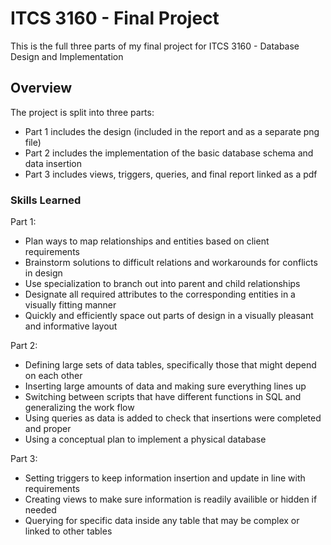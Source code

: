 # ITCS 3160 - Final Project
This is the full three parts of my final project for ITCS 3160 - Database Design and Implementation

## Overview
The project is split into three parts:
* Part 1 includes the design (included in the report and as a separate png file)
* Part 2 includes the implementation of the basic database schema and data insertion
* Part 3 includes views, triggers, queries, and final report linked as a pdf

### Skills Learned
Part 1:
* Plan ways to map relationships and entities based on client requirements
* Brainstorm solutions to difficult relations and workarounds for conflicts in design
* Use specialization to branch out into parent and child relationships
* Designate all required attributes to the corresponding entities in a visually fitting manner
* Quickly and efficiently space out parts of design in a visually pleasant and informative layout

Part 2:
* Defining large sets of data tables, specifically those that might depend on each other
* Inserting large amounts of data and making sure everything lines up
* Switching between scripts that have different functions in SQL and generalizing the work flow
* Using queries as data is added to check that insertions were completed and proper
* Using a conceptual plan to implement a physical database

Part 3:
* Setting triggers to keep information insertion and update in line with requirements
* Creating views to make sure information is readily availible or hidden if needed
* Querying for specific data inside any table that may be complex or linked to other tables
